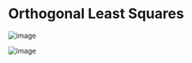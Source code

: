 # Orthogonal Least Squares

![image](https://user-images.githubusercontent.com/14041622/45735564-deec4d80-bc1a-11e8-9bb6-a41937f67838.png)

![image](https://user-images.githubusercontent.com/14041622/45735569-e3b10180-bc1a-11e8-946c-ca0545cb4510.png)
